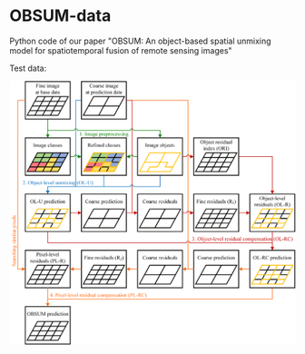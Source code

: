 # OBSUM-data
Python code of our paper "OBSUM: An object-based spatial unmixing model for spatiotemporal fusion of remote sensing images"

Test data: 

![image](https://github.com/HoucaiGuo/OBSUM-code/blob/main/Flowchart.png)
